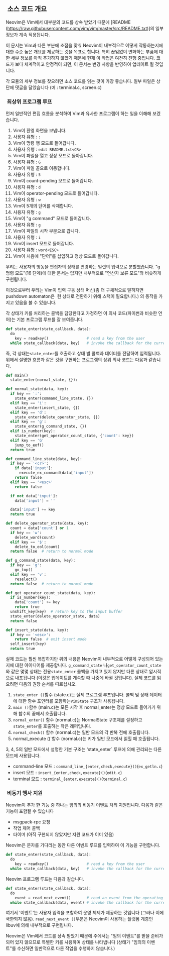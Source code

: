 ##  소스 코드 개요
 
 
Neovim은 Vim에서 대부분의 코드를 상속 받았기 때문에 [README (https://raw.githubusercontent.com/vim/vim/master/src/README.txt)]의 
일부 정보가 계속 적용됩니다.

이 문서는 Vim과 다른 부분에 초점을 맞춰 Neovim이 내부적으로 어떻게 작동하는지에 대한 수준 높은 개요를 제공하는 것을 목표로 합니다.
특히 끊임없이 변화하는 부품에 대한 세부 정보를 아직 추가하지 않았기 때문에 현재 이 작업은 여전히 진행 중입니다. 
코드가 보다 체계적이고 안정적이 되면, 이 문서는 변경 사항을 반영하여 업데이트 될 것입니다.

각 모듈의 세부 정보를 찾으려면 소스 코드를 읽는 것이 가장 좋습니다. 
일부 파일은 상단에 댓글을 달았습니다 (예 : terminal.c, screen.c)

###  최상위 프로그램 루프

먼저 일반적인 편집 흐름을 분석하여 Vim과 유사한 프로그램이 하는 일을 이해해 보겠습니다.

01. Vim이 환영 화면을 보냅니다.
02. 사용자 유형 : `:`
03. Vim이 명령 행 모드로 들어갑니다. 
04. 사용자 유형 : `edit README.txt<CR>`
05. Vim이 파일을 열고 정상 모드로 돌아갑니다.
06. 사용자 유형 : `G`
07. Vim이 파일 끝으로 이동합니다.
08. 사용자 유형 : `5`
09. Vim이 count-pending 모드로 들어갑니다.
10. 사용자 유형 : `d`
11. Vim이 operator-pending 모드로 들어갑니다.
12. 사용자 유형 : `w`
13. Vim이 5개의 단어를 삭제합니다.
14. 사용자 유형 : `g`
15. Vim이 "g command" 모드로 들어갑니다.
16. 사용자 유형 : `g`
17. Vim이 파일의 시작 부분으로 갑니다.
18. 사용자 유형 : `i`
19. Vim이 insert 모드로 들어갑니다.
20. 사용자 유형 : `word<ESC>`
21. Vim이 처음에 "단어"를 삽입하고 정상 모드로 돌아갑니다.


우리는 사용자의 행동을 편집자의 상태를 변경하는 일련의 입력으로 분할했습니다.
"g 명령 모드"(16 단계)에 대한 문서는 없지만 내부적으로 "연산자 보류 모드"와 비슷하게 구현됩니다.

이것으로부터 우리는 Vim이 입력 구동 상태 머신(좀 더 구체적으로 말하자면 pushdown automaton은  현 상태로 전환하기 위해 스택이 필요합니다.)
의 동작을 가지고 있음을 볼 수 있습니다.

각 상태가 키를 처리하는 콜백을 담당한다고 가정하면 
이 의사 코드(파이썬과 비슷한 언어)는 기본 프로그램 루프를 잘 보여줍니다.

```py
def state_enter(state_callback, data):
  do
    key = readkey()                 # read a key from the user
  while state_callback(data, key)   # invoke the callback for the current state
```
즉, 각 상태는`state_enter`를 호출하고 상태 별 콜백과 데이터를 전달하여 입력됩니다.
위에서 설명한 흐름과 같은 것을 구현하는 프로그램의 상위 의사 코드는 다음과 같습니다.

```py
def main()
  state_enter(normal_state, {}):

def normal_state(data, key):
  if key == ':':
    state_enter(command_line_state, {})
  elif key == 'i':
    state_enter(insert_state, {})
  elif key == 'd':
    state_enter(delete_operator_state, {})
  elif key == 'g':
    state_enter(g_command_state, {})
  elif is_number(key):
    state_enter(get_operator_count_state, {'count': key})
  elif key == 'G'
    jump_to_eof()
  return true

def command_line_state(data, key):
  if key == '<cr>':
    if data['input']:
      execute_ex_command(data['input'])
    return false
  elif key == '<esc>'
    return false

  if not data['input']:
    data['input'] = ''

  data['input'] += key
  return true

def delete_operator_state(data, key):
  count = data['count'] or 1
  if key == 'w':
    delete_word(count)
  elif key == '$':
    delete_to_eol(count)
  return false  # return to normal mode

def g_command_state(data, key):
  if key == 'g':
    go_top()
  elif key == 'v':
    reselect()
  return false  # return to normal mode

def get_operator_count_state(data, key):
  if is_number(key):
    data['count'] += key
    return true
  unshift_key(key)  # return key to the input buffer
  state_enter(delete_operator_state, data)
  return false

def insert_state(data, key):
  if key == '<esc>':
    return false  # exit insert mode
  self_insert(key)
  return true
```

실제 코드는 훨씬 복잡하지만 위의 내용은 Neovim이 내부적으로 어떻게 구성되어 있는지에 대한 아이디어를 제공합니다.
`g_command_state` 나`get_operator_count_state`와 같은 몇몇 상태는 전용`state_enter` 콜백을 가지고 있지 않지만 
다른 상태로 암시적으로 내포됩니다 (이것은 업데이트를 계속할 때 나중에 바뀔 것입니다).
실제 코드를 읽으려면 다음의 권장 순서를 따르십시오.

1. `state_enter ()`함수 (state.c)는 실제 프로그램 루프입니다. 
    콜백 및 상태 데이터에 대한 함수 포인터를 포함하는`VimState` 구조가 사용됩니다.
2. `main ()`함수 (main.c)는 모든 시작 후 normal_enter는 정상 모드로 들어가기 위해 함수의 끝에서 호출됩니다.
3. `normal_enter()` 함수 (normal.c)는 NormalState 구조체를 설정하고`state_enter`를 호출하는 작은 래퍼입니다.
4. `normal_check()` 함수 (normal.c)는 일반 모드의 각 반복 전에 호출됩니다.
5.  normal_execute ()`함수 (normal.c)는 키가 일반 모드에서 읽힐 때 호출됩니다.

3, 4, 5의 일반 모드에서 설명한 기본 구조는 'state_enter` 루프에 의해 관리되는 다른 모드에 사용됩니다.
- command-line 모드 : `command_line_{enter,check,execute}()`(`ex_getln.c`)
- insert 모드 : `insert_{enter,check,execute}()`(`edit.c`)
- terminal 모드 : `terminal_{enter,execute}()`(`terminal.c`)

###  비동기 행사 지원

Neovim이 추가 한 기능 중 하나는 임의의 비동기 이벤트 처리 지원입니다. 
다음과 같은 기능이 포함될 수 있습니다

- msgpack-rpc 요청
- 작업 제어 콜백
- 타이머 (아직 구현되지 않았지만 지원 코드가 이미 있음)

Neovim은 문자를 기다리는 동안 다른 이벤트 루프를 입력하여 이 기능을 구현합니다.

```py
def state_enter(state_callback, data):
  do
    key = readkey()                 # read a key from the user
  while state_callback(data, key)   # invoke the callback for the current state
```

Neovim 프로그램 루프는 다음과 같습니다.

```py
def state_enter(state_callback, data):
  do
    event = read_next_event()       # read an event from the operating system
  while state_callback(data, event) # invoke the callback for the current state
```

여기서 '이벤트'는 사용자 입력을 포함하여 운영 체제가 제공하는 것입니다 (그러나 이에 국한되지 않음). 
`read_next_event ()`부분은 Neovim이 사용하는 플랫폼 계층인 libuv에 의해 내부적으로 구현됩니다.


Neovim은 Vim에서 코드를 상속 받았기 때문에 
주에서는 "임의 이벤트"를 받을 준비가 되어 있지 않으므로 특별한 키를 사용하여 상태를 나타냅니다 
(상태가 "임의의 이벤트"를 수신하면 일반적으로 다른 작업을 수행하지 않습니다.)
